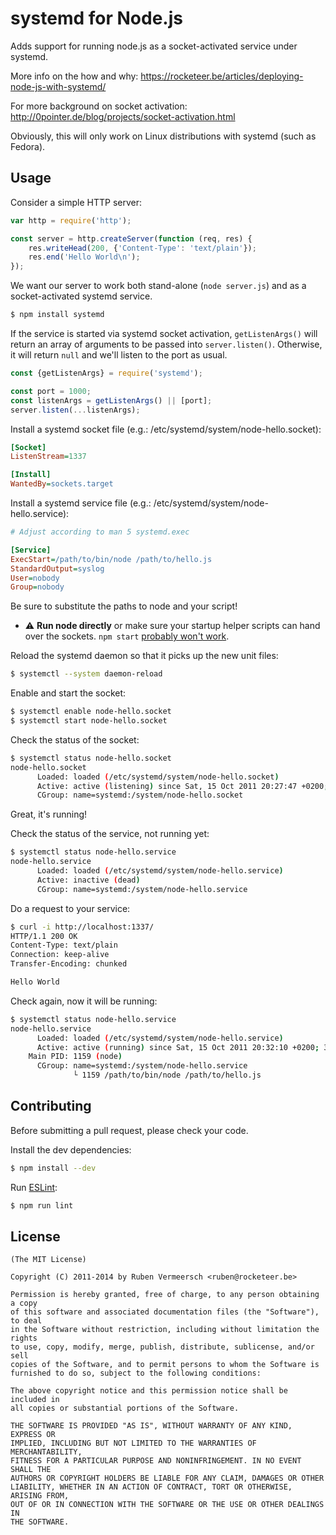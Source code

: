 # systemd for Node.js

  Adds support for running node.js as a socket-activated service under systemd.

  More info on the how and why: https://rocketeer.be/articles/deploying-node-js-with-systemd/

  For more background on socket activation: http://0pointer.de/blog/projects/socket-activation.html

  Obviously, this will only work on Linux distributions with systemd (such as Fedora).

## Usage

  Consider a simple HTTP server:

```javascript
var http = require('http');

const server = http.createServer(function (req, res) {
    res.writeHead(200, {'Content-Type': 'text/plain'});
    res.end('Hello World\n');
});
```

  We want our server to work both stand-alone (`node server.js`) and as a socket-activated systemd service.

```sh
$ npm install systemd
```

  If the service is started via systemd socket activation, `getListenArgs()` will return an array of arguments to be passed into `server.listen()`. Otherwise, it will return `null` and we'll listen to the port as usual.

```javascript
const {getListenArgs} = require('systemd');

const port = 1000;
const listenArgs = getListenArgs() || [port];
server.listen(...listenArgs);
```

  Install a systemd socket file (e.g.: /etc/systemd/system/node-hello.socket):

```ini
[Socket]
ListenStream=1337

[Install]
WantedBy=sockets.target
```

  Install a systemd service file (e.g.: /etc/systemd/system/node-hello.service):

```ini
# Adjust according to man 5 systemd.exec

[Service]
ExecStart=/path/to/bin/node /path/to/hello.js
StandardOutput=syslog
User=nobody
Group=nobody
```

  Be sure to substitute the paths to node and your script!

  * &#x26A0; __Run node directly__ or make sure your startup helper scripts
    can hand over the sockets. `npm start` [probably won't work][issue-11].

  [issue-11]: https://github.com/rubenv/node-systemd/issues/11

  Reload the systemd daemon so that it picks up the new unit files:

```sh
$ systemctl --system daemon-reload
```

  Enable and start the socket:

```sh
$ systemctl enable node-hello.socket
$ systemctl start node-hello.socket
```

  Check the status of the socket:

```sh
$ systemctl status node-hello.socket
node-hello.socket
      Loaded: loaded (/etc/systemd/system/node-hello.socket)
      Active: active (listening) since Sat, 15 Oct 2011 20:27:47 +0200; 2s ago
      CGroup: name=systemd:/system/node-hello.socket
```

  Great, it's running!

  Check the status of the service, not running yet:

```sh
$ systemctl status node-hello.service
node-hello.service
      Loaded: loaded (/etc/systemd/system/node-hello.service)
      Active: inactive (dead)
      CGroup: name=systemd:/system/node-hello.service
```

  Do a request to your service:

```sh
$ curl -i http://localhost:1337/
HTTP/1.1 200 OK
Content-Type: text/plain
Connection: keep-alive
Transfer-Encoding: chunked

Hello World
```

  Check again, now it will be running:

```sh
$ systemctl status node-hello.service
node-hello.service
      Loaded: loaded (/etc/systemd/system/node-hello.service)
      Active: active (running) since Sat, 15 Oct 2011 20:32:10 +0200; 38s ago
    Main PID: 1159 (node)
      CGroup: name=systemd:/system/node-hello.service
              └ 1159 /path/to/bin/node /path/to/hello.js
```


## Contributing

  Before submitting a pull request, please check your code.

  Install the dev dependencies:

```sh
$ npm install --dev
```

  Run [ESLint](https://eslint.org):

```sh
$ npm run lint
```


## License

    (The MIT License)

    Copyright (C) 2011-2014 by Ruben Vermeersch <ruben@rocketeer.be>

    Permission is hereby granted, free of charge, to any person obtaining a copy
    of this software and associated documentation files (the "Software"), to deal
    in the Software without restriction, including without limitation the rights
    to use, copy, modify, merge, publish, distribute, sublicense, and/or sell
    copies of the Software, and to permit persons to whom the Software is
    furnished to do so, subject to the following conditions:

    The above copyright notice and this permission notice shall be included in
    all copies or substantial portions of the Software.

    THE SOFTWARE IS PROVIDED "AS IS", WITHOUT WARRANTY OF ANY KIND, EXPRESS OR
    IMPLIED, INCLUDING BUT NOT LIMITED TO THE WARRANTIES OF MERCHANTABILITY,
    FITNESS FOR A PARTICULAR PURPOSE AND NONINFRINGEMENT. IN NO EVENT SHALL THE
    AUTHORS OR COPYRIGHT HOLDERS BE LIABLE FOR ANY CLAIM, DAMAGES OR OTHER
    LIABILITY, WHETHER IN AN ACTION OF CONTRACT, TORT OR OTHERWISE, ARISING FROM,
    OUT OF OR IN CONNECTION WITH THE SOFTWARE OR THE USE OR OTHER DEALINGS IN
    THE SOFTWARE.

